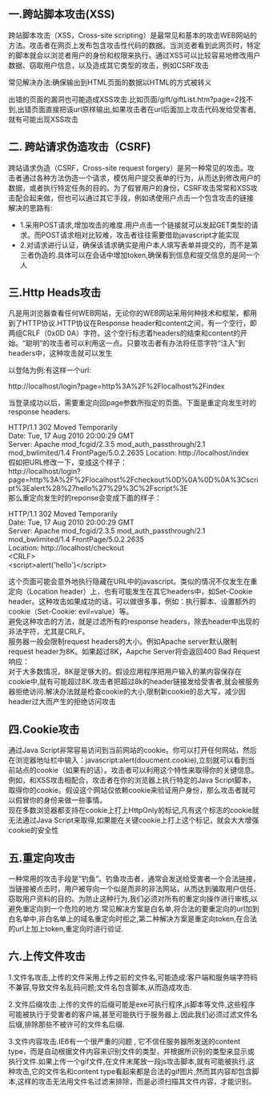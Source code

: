 ## 一.跨站脚本攻击(XSS)
跨站脚本攻击（XSS，Cross-site scripting）是最常见和基本的攻击WEB网站的方法。攻击者在网页上发布包含攻击性代码的数据。当浏览者看到此网页时，特定的脚本就会以浏览者用户的身份和权限来执行。通过XSS可以比较容易地修改用户数据、窃取用户信息，以及造成其它类型的攻击，例如CSRF攻击

常见解决办法:确保输出到HTML页面的数据以HTML的方式被转义

出错的页面的漏洞也可能造成XSS攻击.比如页面/gift/giftList.htm?page=2找不到,出错页面直接把该url原样输出,如果攻击者在url后面加上攻击代码发给受害者,就有可能出现XSS攻击 

## 二. 跨站请求伪造攻击（CSRF)
跨站请求伪造（CSRF，Cross-site request forgery）是另一种常见的攻击。攻击者通过各种方法伪造一个请求，模仿用户提交表单的行为，从而达到修改用户的数据，或者执行特定任务的目的。为了假冒用户的身份，CSRF攻击常常和XSS攻击配合起来做，但也可以通过其它手段，例如诱使用户点击一个包含攻击的链接<br/>
解决的思路有:
+ 1.采用POST请求,增加攻击的难度.用户点击一个链接就可以发起GET类型的请求。而POST请求相对比较难，攻击者往往需要借助javascript才能实现
+ 2.对请求进行认证，确保该请求确实是用户本人填写表单并提交的，而不是第三者伪造的.具体可以在会话中增加token,确保看到信息和提交信息的是同一个人

## 三.Http Heads攻击

凡是用浏览器查看任何WEB网站，无论你的WEB网站采用何种技术和框架，都用到了HTTP协议.HTTP协议在Response header和content之间，有一个空行，即两组CRLF（0x0D 0A）字符。这个空行标志着headers的结束和content的开始。“聪明”的攻击者可以利用这一点。只要攻击者有办法将任意字符“注入”到headers中，这种攻击就可以发生

以登陆为例:有这样一个url:

http://localhost/login?page=http%3A%2F%2Flocalhost%2Findex

当登录成功以后，需要重定向回page参数所指定的页面。下面是重定向发生时的response headers.

HTTP/1.1 302 Moved Temporarily<br/>
Date: Tue, 17 Aug 2010 20:00:29 GMT<br/>
Server: Apache mod_fcgid/2.3.5 mod_auth_passthrough/2.1 mod_bwlimited/1.4 FrontPage/5.0.2.2635
Location: http://localhost/index<br/>
假如把URL修改一下，变成这个样子：<br/>
http://localhost/login?page=http%3A%2F%2Flocalhost%2Fcheckout%0D%0A%0D%0A%3Cscript%3Ealert%28%27hello%27%29%3C%2Fscript%3E<br/>
那么重定向发生时的reponse会变成下面的样子：

HTTP/1.1 302 Moved Temporarily<br/>
Date: Tue, 17 Aug 2010 20:00:29 GMT<br/>
Server: Apache mod_fcgid/2.3.5 mod_auth_passthrough/2.1 mod_bwlimited/1.4 FrontPage/5.0.2.2635<br/>
Location: http://localhost/checkout<CRLF><br/>
&lt;CRLF&gt;<br/>
&lt;script&gt;alert('hello')&lt;/script&gt;

这个页面可能会意外地执行隐藏在URL中的javascript。类似的情况不仅发生在重定向（Location header）上，也有可能发生在其它headers中，如Set-Cookie header。这种攻击如果成功的话，可以做很多事，例如：执行脚本、设置额外的cookie（<CRLF>Set-Cookie: evil=value）等。<br/>
避免这种攻击的方法，就是过滤所有的response headers，除去header中出现的非法字符，尤其是CRLF。<br/>
服务器一般会限制request headers的大小。例如Apache server默认限制request header为8K。如果超过8K，Aapche Server将会返回400 Bad Request响应：<br/>
对于大多数情况，8K是足够大的。假设应用程序把用户输入的某内容保存在cookie中,就有可能超过8K.攻击者把超过8k的header链接发给受害者,就会被服务器拒绝访问.解决办法就是检查cookie的大小,限制新cookie的总大写，减少因header过大而产生的拒绝访问攻击

## 四.Cookie攻击

通过Java Script非常容易访问到当前网站的cookie。你可以打开任何网站，然后在浏览器地址栏中输入：javascript:alert(doucment.cookie),立刻就可以看到当前站点的cookie（如果有的话）。攻击者可以利用这个特性来取得你的关键信息。例如，和XSS攻击相配合，攻击者在你的浏览器上执行特定的Java Script脚本，取得你的cookie。假设这个网站仅依赖cookie来验证用户身份，那么攻击者就可以假冒你的身份来做一些事情。<br/>
现在多数浏览器都支持在cookie上打上HttpOnly的标记,凡有这个标志的cookie就无法通过Java Script来取得,如果能在关键cookie上打上这个标记，就会大大增强cookie的安全性

## 五.重定向攻击
一种常用的攻击手段是“钓鱼”。钓鱼攻击者，通常会发送给受害者一个合法链接，当链接被点击时，用户被导向一个似是而非的非法网站，从而达到骗取用户信任、窃取用户资料的目的。为防止这种行为,我们必须对所有的重定向操作进行审核,以避免重定向到一个危险的地方.常见解决方案是白名单,将合法的要重定向的url加到白名单中,非白名单上的域名重定向时拒之,第二种解决方案是重定向token,在合法的url上加上token,重定向时进行验证.

## 六.上传文件攻击
1.文件名攻击,上传的文件采用上传之前的文件名,可能造成:客户端和服务端字符码不兼容,导致文件名乱码问题;文件名包含脚本,从而造成攻击.

2.文件后缀攻击.上传的文件的后缀可能是exe可执行程序,js脚本等文件,这些程序可能被执行于受害者的客户端,甚至可能执行于服务器上.因此我们必须过滤文件名后缀,排除那些不被许可的文件名后缀.

3.文件内容攻击.IE6有一个很严重的问题 , 它不信任服务器所发送的content type，而是自动根据文件内容来识别文件的类型，并根据所识别的类型来显示或执行文件.如果上传一个gif文件,在文件末尾放一段js攻击脚本,就有可能被执行.这种攻击,它的文件名和content type看起来都是合法的gif图片,然而其内容却包含脚本,这样的攻击无法用文件名过滤来排除，而是必须扫描其文件内容，才能识别。
